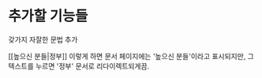 # 추가할 기능들
갖가지 자잘한 문법 추가

[[높으신 분들|정부]] 이렇게 하면 문서 페이지에는 '높으신 분들'이라고 표시되지만, 그 텍스트를 누르면 '정부' 문서로 리다이렉트되게끔.
